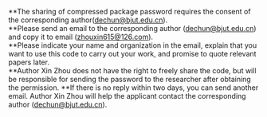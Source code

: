 **The sharing of compressed package password requires the consent of the corresponding author(dechun@bjut.edu.cn).  
**Please send an email to the corresponding author (dechun@bjut.edu.cn) and copy it to email (zhouxin615@126.com).  
**Please indicate your name and organization in the email, explain that you want to use this code to carry out your work, and promise to quote relevant papers later.  
**Author Xin Zhou does not have the right to freely share the code, but will be responsible for sending the password to the researcher after obtaining the permission. 
**If there is no reply within two days, you can send another email. Author Xin Zhou will help the applicant contact the corresponding author (dechun@bjut.edu.cn).


